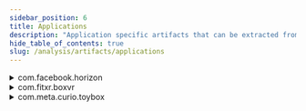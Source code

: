 ```yaml
---
sidebar_position: 6
title: Applications
description: "Application specific artifacts that can be extracted from the Meta Quest 3."
hide_table_of_contents: true
slug: /analysis/artifacts/applications
---
```


<details>
    <summary>com.facebook.horizon</summary>

    The Horizon app is the social hub for the Meta Quest 3. It allows users to connect with friends, join events, and discover new experiences. The app is  designed to be a safe and welcoming space for users to interact with each other and explore the Meta Quest 3 ecosystem.

    ## Source: [MTP](/extraction/mtp)

    ### User Settings

    The users settings for the Horizon app can be found in the `/Android/Data/com.facebook.horizon/Horizon` directory. The file `settings-socialvr.xml` contains the user's settings for the app.

    ### Cached Assets

    The Horizon app caches its assets in many different locations, they are:

    - `/Android/Data/com.facebook.horizon/cache`
    - `/Android/Data/com.facebook.horizon/files/downloaded_assets`
    - `/Android/Data/com.facebook.horizon/files/hz_asset_cache`
    - `/Android/Data/com.facebook.horizon/files/hz_asset_processing_cache`
    - `/Android/Data/com.facebook.horizon/files/hz_audio_file_cache`

    Only the `cache` directory contains files that can be opened and viewed. The other directories contain Unity asset files that require Unity to open.

    These caches assets can be used to determine what worlds the user has visited and what assets they loaded. From my own analysis I was able to find assets from various worlds I had visited and assets from the Horizon app its self.

    ## Source: [Cloud](/extraction/cloud)

    ### Worlds Visited

    JSON Path: `/meta_horizon_worlds/worlds_visited.json`

    HTML Location `Meta Horizon > Meta Horizon Worlds > Worlds Visited`

    Contains a list of all the worlds the user has visited on the Horizon app. Each entry contains some or all of the following information:

    - Description (String)
    - Name (String)
    - Achievements (Array)
      - Status (String)
      - LastUpdated (String)
    - Progress (Array)
      - Value (String)
      - Creaton Time (String)
      - Variable Name (String)
    
    The JSON version also contains media files that are associated with the worlds visited. This seems to just be the world thumbnail.

    ### Worlds Saved

    JSON Path: `/meta_horizon_worlds/worlds_saved.json`

    HTML Location `Meta Horizon > Meta Horizon Worlds > Worlds Saved`

    These files contain the same data as the worlds visited files but for worlds that the user has saved, it also adds a `Saved On` timestamp. It is to be noted that these worlds aren't necessarily saved by the user, they could be automatically saved by the app or suggestions on the home screen.

    ### Worlds Progress

    JSON Path: `/meta_horizon_worlds/worlds_progress.json`

    HTML Location `Meta Horizon > Meta Horizon Worlds > Worlds Progress`

    Contains the same information as the worlds visited files but only for worlds that the user has made progress in.

    ### Worlds Created

    JSON Path: `/meta_horizon_worlds/worlds_created.json`

    HTML Location `Meta Horizon > Meta Horizon Worlds > Worlds Created`

    Contains basic information about worlds that the user has created. This includes:

    - Name (String)
    - Accepted Roles (String)
      - Accepted Roles is always "World Owner" in my testing.
    - Invitation (String)
      - Seems to be the same as the Name field in my testing.
    - Updated Time (String)

    ### Worlds Privacy Settings
    
    JSON Path: `/meta_horizon_worlds/worlds_privacy_settings.json`

    HTML Location `Meta Horizon > Meta Horizon Worlds > Worlds Privacy Settings`

    Contains the privacy settings for the user while on the Horizon app. The settings are:

    - Show Active Status Setting (On/Off)
    - Show Location Setting (On/Off)
    - Updated Time (String)
</details>

<details>
    <summary>com.fitxr.boxvr</summary>

    Source: [MTP](/extraction/mtp)

    BoxVR is a VR fitness game that allows users to punch and dodge their way through a series of workouts. The game is designed to be a fun and engaging way to get fit and stay active.

    ### Cached Assets

    The BoxVR app caches its assets in the `/Android/Data/com.fitxr.boxvr/files/cache` directory. The exact logic behind what is cached and when is unknown at this time and the cache is made up of .fitxr files. Each file starts with a type identifier followed by a UUID. 

</details>

<details>
    <summary>com.meta.curio.toybox</summary>

    Source: [MTP](/extraction/mtp)

    Toybox is a demo application used to showcase the capabilities of the Meta Quest 3. The app allows users to interact with virtual objects and experiment with different features of the device.

    ### Logs

    Toybox stores logs of which demos the user has played in the `/Android/Data/com.meta.curio.toybox/files/` directory. The content of the logs is a lot of technical information that isn't particularly useful. The file name on the other hand contains the demo ran, the date and the time the demo was ran. An example file name would be `FirstEncounters_Logs_25-01-17_14-12-29`. This file name tells us that the user ran the First Encounters demo on the 17th of January 2025 at 14:12:29.

</details>